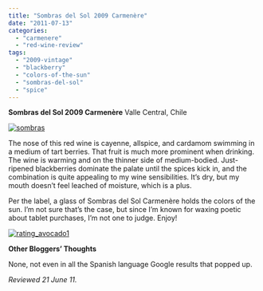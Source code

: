 ```yaml
---
title: "Sombras del Sol 2009 Carmenère"
date: "2011-07-13"
categories: 
  - "carmenere"
  - "red-wine-review"
tags: 
  - "2009-vintage"
  - "blackberry"
  - "colors-of-the-sun"
  - "sombras-del-sol"
  - "spice"
---
```


**Sombras del Sol 2009 Carmenère** Valle Central, Chile

[![](http://s3.amazonaws.com/thegourmez-wpmedia/2011/07/sombras.jpg "sombras")](http://s3.amazonaws.com/thegourmez-wpmedia/2011/07/sombras.jpg)

The nose of this red wine is cayenne, allspice, and cardamom swimming in a medium of tart berries. That fruit is much more prominent when drinking. The wine is warming and on the thinner side of medium-bodied. Just-ripened blackberries dominate the palate until the spices kick in, and the combination is quite appealing to my wine sensibilities. It’s dry, but my mouth doesn’t feel leached of moisture, which is a plus.

Per the label, a glass of Sombras del Sol Carmenère holds the colors of the sun. I’m not sure that’s the case, but since I’m known for waxing poetic about tablet purchases, I’m not one to judge. Enjoy!

[![](http://s3.amazonaws.com/thegourmez-wpmedia/2009/02/rating_avocado1.gif "rating_avocado1")](http://s3.amazonaws.com/thegourmez-wpmedia/2009/02/rating_avocado1.gif)

**Other Bloggers’ Thoughts**

None, not even in all the Spanish language Google results that popped up.

_Reviewed 21 June 11._

